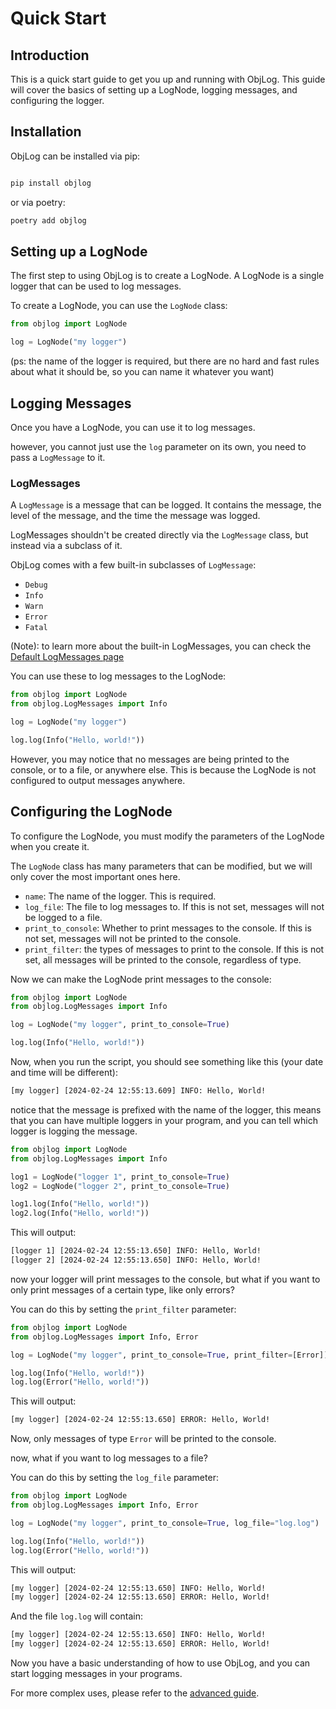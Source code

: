 # Quick Start
## Introduction

This is a quick start guide to get you up and running with ObjLog. This guide will cover the basics of setting up a
LogNode, logging messages, and configuring the logger.

## Installation

ObjLog can be installed via pip:
```bash

pip install objlog
```
or via poetry:

```bash
poetry add objlog
```

## Setting up a LogNode

The first step to using ObjLog is to create a LogNode.
A LogNode is a single logger that can be used to log messages.

To create a LogNode, you can use the `LogNode` class:

```python
from objlog import LogNode

log = LogNode("my logger")
```

(ps: the name of the logger is required, but there are no hard and fast rules about what it should be, so you can name it whatever you want)

## Logging Messages

Once you have a LogNode, you can use it to log messages.

however, you cannot just use the `log` parameter on its own, you need to pass a `LogMessage` to it.

### LogMessages

A `LogMessage` is a message that can be logged. It contains the message, the level of the message, and the time the message was logged.

LogMessages shouldn't be created directly via the `LogMessage` class, but instead via a subclass of it.

ObjLog comes with a few built-in subclasses of `LogMessage`:

- `Debug`
- `Info`
- `Warn`
- `Error`
- `Fatal`

(Note): to learn more about the built-in LogMessages, you can check the [Default LogMessages page](API/DefaultLogMessages.md)

You can use these to log messages to the LogNode:

```python
from objlog import LogNode
from objlog.LogMessages import Info

log = LogNode("my logger")

log.log(Info("Hello, world!"))
```
However, you may notice that no messages are being printed to the console, or to a file, or anywhere else. This is because the LogNode is not configured to output messages anywhere.

## Configuring the LogNode

To configure the LogNode, you must modify the parameters of the LogNode when you create it.

The `LogNode` class has many parameters that can be modified, but we will only cover the most important ones here.

- `name`: The name of the logger. This is required.
- `log_file`: The file to log messages to. If this is not set, messages will not be logged to a file.
- `print_to_console`: Whether to print messages to the console. If this is not set, messages will not be printed to the
  console.
- `print_filter`: the types of messages to print to the console. If this is not set, all messages will be printed to the
  console, regardless of type.

Now we can make the LogNode print messages to the console:

```python
from objlog import LogNode
from objlog.LogMessages import Info

log = LogNode("my logger", print_to_console=True)

log.log(Info("Hello, world!"))
```

Now, when you run the script, you should see something like this (your date and time will be different):

```bash
[my logger] [2024-02-24 12:55:13.609] INFO: Hello, World!
```

notice that the message is prefixed with the name of the logger, this means that you can have multiple loggers in your program, and you can tell which logger is logging the message.

```python
from objlog import LogNode
from objlog.LogMessages import Info

log1 = LogNode("logger 1", print_to_console=True)
log2 = LogNode("logger 2", print_to_console=True)

log1.log(Info("Hello, world!"))
log2.log(Info("Hello, world!"))
```

This will output:

```bash
[logger 1] [2024-02-24 12:55:13.650] INFO: Hello, World!
[logger 2] [2024-02-24 12:55:13.650] INFO: Hello, World!
```

now your logger will print messages to the console, but what if you want to only print messages of a certain type, like only errors?

You can do this by setting the `print_filter` parameter:

```python
from objlog import LogNode
from objlog.LogMessages import Info, Error

log = LogNode("my logger", print_to_console=True, print_filter=[Error])

log.log(Info("Hello, world!"))
log.log(Error("Hello, world!"))
```

This will output:

```bash
[my logger] [2024-02-24 12:55:13.650] ERROR: Hello, World!
```

Now, only messages of type `Error` will be printed to the console.

now, what if you want to log messages to a file?

You can do this by setting the `log_file` parameter:

```python
from objlog import LogNode
from objlog.LogMessages import Info, Error

log = LogNode("my logger", print_to_console=True, log_file="log.log")

log.log(Info("Hello, world!"))
log.log(Error("Hello, world!"))
```

This will output:

```bash
[my logger] [2024-02-24 12:55:13.650] INFO: Hello, World!
[my logger] [2024-02-24 12:55:13.650] ERROR: Hello, World!
```

And the file `log.log` will contain:

```bash
[my logger] [2024-02-24 12:55:13.650] INFO: Hello, World!
[my logger] [2024-02-24 12:55:13.650] ERROR: Hello, World!
```

Now you have a basic understanding of how to use ObjLog, and you can start logging messages in your programs.

For more complex uses, please refer to the [advanced guide](advanced.md).
```
